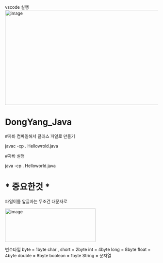 vscode 실행
<img width="1145" height="312" alt="image" src="https://github.com/user-attachments/assets/0dbab82e-6fac-4ae0-86fe-73fd072ad1ed" />

# DongYang_Java

#자바 컴파일해서 클래스 파일로 만들기

javac -cp .  Hellowrold.java

#자바 실행

java -cp . Helloworld.java

# * 중요한것 * 
 파일이름 앞글자는 무조건 대문자로 

<img width="298" height="110" alt="image" src="https://github.com/user-attachments/assets/615d7b9b-3969-442b-aae6-963148be92c1" />

변수타입 
byte = 1byte
char , short = 2byte
int = 4byte
long = 8byte
float = 4byte
double = 8byte
boolean = 1byte
String = 문자열
